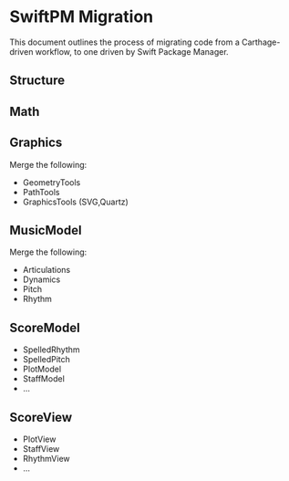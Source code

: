# SwiftPM Migration

This document outlines the process of migrating code from a Carthage-driven workflow, to one driven by Swift Package Manager.

## Structure

## Math

## Graphics
Merge the following:
- GeometryTools
- PathTools
- GraphicsTools (SVG,Quartz)

## MusicModel
Merge the following:
- Articulations
- Dynamics
- Pitch
- Rhythm

## ScoreModel
- SpelledRhythm
- SpelledPitch
- PlotModel
- StaffModel
- ...

## ScoreView
- PlotView
- StaffView
- RhythmView
- ...
